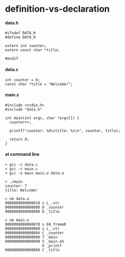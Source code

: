 definition-vs-declaration
=========================

#### data.h
```
#ifndef DATA_H
#define DATA_H

extern int counter;
extern const char *title;

#endif
```

#### data.c
```
int counter = 6;
const char *title = "Welcome!";
```

#### main.c
```
#include <stdio.h>
#include "data.h"

int main(int argc, char *argv[]) {
  counter++;

  printf("counter: %d\ntitle: %s\n", counter, title);

  return 0;
}
```

#### at command line
```
> gcc -c data.c
> gcc -c main.c
> gcc -o main main.o data.o

> ./main
counter: 7
title: Welcome!

> nm data.o
0000000000000010 s L_.str
0000000000000000 D _counter
0000000000000008 D _title

> nm main.o
0000000000000078 s EH_frame0
0000000000000060 s L_.str
0000000000000004 C _counter
0000000000000000 T _main
0000000000000090 S _main.eh
                 U _printf
0000000000000008 C _title
```
